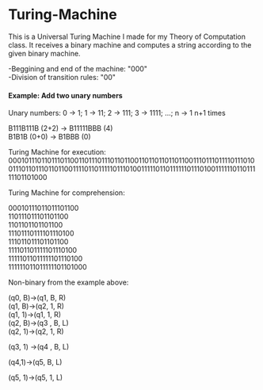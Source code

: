 # Turing-Machine
This is a Universal Turing Machine I made for my Theory of Computation class.
It receives a binary machine and computes a string according to the given binary machine.

-Beggining and end of the machine: "000"  
-Division of transition rules: "00"

#### Example: Add two unary numbers ####
Unary numbers: 0 -> 1; 1 -> 11; 2 -> 111; 3 -> 1111; ...; n -> 1 n+1 times

B111B111B (2+2) -> B11111BBB (4)  
B1B1B (0+0) -> B1BBB (0)

Turing Machine for execution:
0001011101101110110011011101110110110011011011011011001110111011110111010011101101110110110011110110111110111010011111011011111101110100111111011011111101101000

Turing Machine for comprehension:

00010111011011101100  
110111011101101100  
1101101101101100  
11101110111101110100  
111011011101101100  
111101101111101110100  
11111011011111101110100  
111111011011111101101000  

Non-binary from the example above:

(q0, B)→(q1, B, R)  
(q1, B)→(q2, 1, R)  
(q1, 1)→(q1, 1, R)  
(q2, B)→(q3 , B, L)  
(q2, 1)→(q2, 1, R)

(q3, 1) →(q4 , B, L)

(q4,1)→(q5, B, L)

(q5, 1)→(q5, 1, L)


